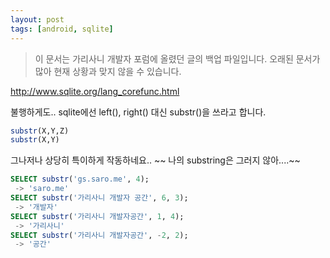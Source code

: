 ```yaml
---
layout: post
tags: [android, sqlite]
---
```


> 이 문서는 가리사니 개발자 포럼에 올렸던 글의 백업 파일입니다.
오래된 문서가 많아 현재 상황과 맞지 않을 수 있습니다.


http://www.sqlite.org/lang_corefunc.html

불행하게도.. sqlite에선 left(), right() 대신 substr()을 쓰라고 합니다.
``` sql
substr(X,Y,Z)
substr(X,Y)
```

그나저나 상당히 특이하게 작동하네요..
~~ 나의 substring은 그러지 않아....~~
``` sql
SELECT substr('gs.saro.me', 4);
 -> 'saro.me'
SELECT substr('가리사니 개발자 공간', 6, 3);
 -> '개발자'
SELECT substr('가리사니 개발자공간', 1, 4);
 -> '가리사니'
SELECT substr('가리사니 개발자공간', -2, 2);
 -> '공간'
```